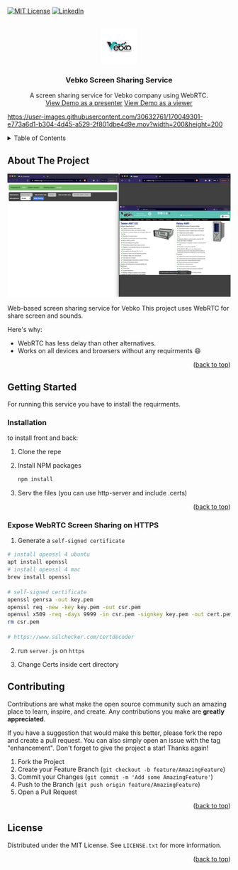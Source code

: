 <div id="top"></div>

[![MIT License][license-shield]][license-url]
[![LinkedIn][linkedin-shield]][linkedin-url]



<!-- PROJECT LOGO -->
<br />
<div align="center">
  <a href="https://vebko.org/en/Default.aspx">
    <img src="images/logo.png" alt="Logo" width="80" height="80">
  </a>

  <h3 align="center">Vebko Screen Sharing Service</h3>


  <p align="center">
    A screen sharing service for Vebko company using WebRTC.
    <br />
    <a href="https://vebko.org:8088/presenter.html">View Demo as a presenter</a>
    <a href="https://vebko.org:8088/viewer.html">View Demo as a viewer</a>
  </p>
</div>

https://user-images.githubusercontent.com/30632761/170049301-e773a6d1-b304-4d45-a529-2f801dbe4d9e.mov?width=200&height=200


<!-- TABLE OF CONTENTS -->
<details>
  <summary>Table of Contents</summary>
  <ol>
    <li>
      <a href="#about-the-project">About The Project</a>
    </li>
    <li>
      <a href="#getting-started">Getting Started</a>
      <ul>
        <li><a href="#installation">Installation</a></li>
      </ul>
      <ul>
        <li><a href="#Expose-WebRTC-Screen-Sharing-on-HTTPS">Expose WebRTC Screen Sharing on HTTPS</a></li>
      </ul>
    </li>
    <li><a href="#contributing">Contributing</a></li>
    <li><a href="#license">License</a></li>
  </ol>
</details>



<!-- ABOUT THE PROJECT -->
## About The Project

[![Product Name Screen Shot][product-screenshot]](https://vebko.org/en/Software.aspx)

Web-based screen sharing service for Vebko
This project uses WebRTC for share screen and sounds.

Here's why:
* WebRTC has less delay than other alternatives.
* Works on all devices and browsers without any requirments :smile:

<p align="right">(<a href="#top">back to top</a>)</p>


<!-- GETTING STARTED -->
## Getting Started

For running this service you have to install the requirments.


### Installation

to install front and back:

1. Clone the repe
2. Install NPM packages
 
   ```sh
   npm install
   ```
3. Serv the files (you can use http-server and include .certs)

<p align="right">(<a href="#top">back to top</a>)</p>

<!-- Expose WebRTC Screen Sharing on HTTPS -->

### Expose WebRTC Screen Sharing on HTTPS

1. Generate a `self-signed certificate`

```bash
# install openssl 4 ubuntu
apt install openssl
# install openssl 4 mac
brew install openssl

# self-signed certificate
openssl genrsa -out key.pem
openssl req -new -key key.pem -out csr.pem
openssl x509 -req -days 9999 -in csr.pem -signkey key.pem -out cert.pem
rm csr.pem

# https://www.sslchecker.com/certdecoder
```

2. run `server.js` on `https`

3. Change Certs inside cert directory


<!-- CONTRIBUTING -->
## Contributing

Contributions are what make the open source community such an amazing place to learn, inspire, and create. Any contributions you make are **greatly appreciated**.

If you have a suggestion that would make this better, please fork the repo and create a pull request. You can also simply open an issue with the tag "enhancement".
Don't forget to give the project a star! Thanks again!

1. Fork the Project
2. Create your Feature Branch (`git checkout -b feature/AmazingFeature`)
3. Commit your Changes (`git commit -m 'Add some AmazingFeature'`)
4. Push to the Branch (`git push origin feature/AmazingFeature`)
5. Open a Pull Request

<p align="right">(<a href="#top">back to top</a>)</p>



<!-- LICENSE -->
## License

Distributed under the MIT License. See `LICENSE.txt` for more information.

<p align="right">(<a href="#top">back to top</a>)</p>


<!-- MARKDOWN LINKS & IMAGES -->
<!-- https://www.markdownguide.org/basic-syntax/#reference-style-links -->
[license-shield]: https://img.shields.io/github/license/othneildrew/Best-README-Template.svg?style=for-the-badge
[license-url]: https://github.com/taherfattahi/WebRTC-Screen-Sharing/blob/master/LICENSE.txt
[linkedin-shield]: https://img.shields.io/badge/-LinkedIn-black.svg?style=for-the-badge&logo=linkedin&colorB=555
[linkedin-url]: https://linkedin.com/in/nimk
[product-screenshot]: images/screenshot.png
